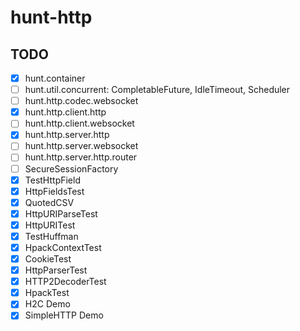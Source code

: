 # hunt-http


## TODO
- [x] hunt.container
- [ ] hunt.util.concurrent: CompletableFuture, IdleTimeout, Scheduler
- [ ] hunt.http.codec.websocket
- [x] hunt.http.client.http
- [ ] hunt.http.client.websocket
- [x] hunt.http.server.http
- [ ] hunt.http.server.websocket
- [ ] hunt.http.server.http.router
- [ ] SecureSessionFactory
- [x] TestHttpField
- [x] HttpFieldsTest
- [x] QuotedCSV
- [x] HttpURIParseTest
- [x] HttpURITest
- [x] TestHuffman
- [x] HpackContextTest
- [x] CookieTest
- [x] HttpParserTest
- [x] HTTP2DecoderTest
- [x] HpackTest
- [x] H2C Demo
- [x] SimpleHTTP Demo
